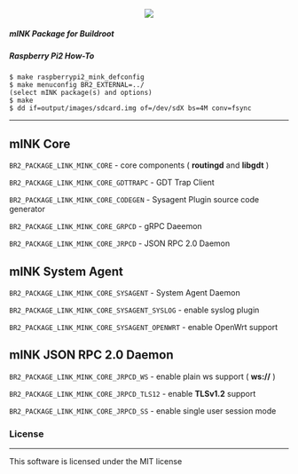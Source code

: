 [<div align="center"><img src="http://139.162.200.34/mink.png"></div>](https://github.com/dfranusic/mink)

##### *mINK Package for Buildroot*

##### Raspberry Pi2 How-To
```shell
$ make raspberrypi2_mink_defconfig
$ make menuconfig BR2_EXTERNAL=../
(select mINK package(s) and options)
$ make
$ dd if=output/images/sdcard.img of=/dev/sdX bs=4M conv=fsync
```

----
## mINK Core
`BR2_PACKAGE_LINK_MINK_CORE` - core components ( **routingd** and **libgdt** )

`BR2_PACKAGE_LINK_MINK_CORE_GDTTRAPC` - GDT Trap Client

`BR2_PACKAGE_LINK_MINK_CORE_CODEGEN` - Sysagent Plugin source code generator

`BR2_PACKAGE_LINK_MINK_CORE_GRPCD` - gRPC Daeemon

`BR2_PACKAGE_LINK_MINK_CORE_JRPCD` - JSON RPC 2.0 Daemon


## mINK System Agent
`BR2_PACKAGE_LINK_MINK_CORE_SYSAGENT` - System Agent Daemon

`BR2_PACKAGE_LINK_MINK_CORE_SYSAGENT_SYSLOG` - enable syslog plugin

`BR2_PACKAGE_LINK_MINK_CORE_SYSAGENT_OPENWRT` - enable OpenWrt support


## mINK JSON RPC 2.0 Daemon
`BR2_PACKAGE_LINK_MINK_CORE_JRPCD_WS` - enable plain ws support ( **ws://** )

`BR2_PACKAGE_LINK_MINK_CORE_JRPCD_TLS12` - enable **TLSv1.2** support

`BR2_PACKAGE_LINK_MINK_CORE_JRPCD_SS` - enable single user session mode


### License
----
This software is licensed under the MIT license
